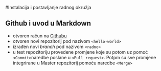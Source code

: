 #Instalacija i postavljanje radnog okružja


## Github i uvod u Markdown

- otvoren račun na [Githubu](https://github.com)
- otvoren novi repozitorij pod nazivom `<hello-world>`
- izrađen novi *branch* pod nazivom `<radno>`
- u test repozitoriju provedene promjene koje su potom uz pomoć `<Commit>`naredbe poslane u `<Pull request>`. Potpm su sve promjene integrirane u Master repozitorij pomoću naredbe `<Merge>`


